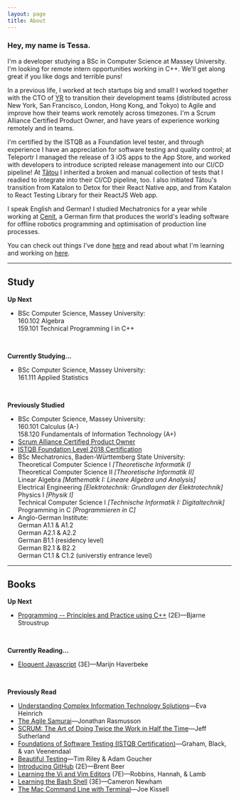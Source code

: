 ```yaml
---
layout: page 
title: About
---
```

### Hey, my name is Tessa.

I'm a developer studying a BSc in Computer Science at Massey University. I'm looking for remote intern opportunities working in C++. We'll get along great if you like dogs and terrible puns!

In a previous life, I worked at tech startups big and small! I worked together with the CTO of [YR](https://thisisyr.com) to transition their development teams (distributed across New York, San Francisco, London, Hong Kong, and Tokyo) to Agile and improve how their teams work remotely across timezones. I'm a Scrum Alliance Certified Product Owner, and have years of experience working remotely and in teams.

I'm certified by the ISTQB as a Foundation level tester, and through experience I have an appreciation for software testing and quality control; at Teleportr I managed the release of 3 iOS apps to the App Store, and worked with developers to introduce scripted release management into our CI/CD pipeline! At [Tātou](https://tatou.app) I inherited a broken and manual collection of tests that I readied to integrate into their CI/CD pipeline, too. I also initiated Tātou's transition from Katalon to Detox for their React Native app, and from Katalon to React Testing Library for their ReactJS Web app.

I speak English and German! I studied Mechatronics for a year while working at [Cenit](https://cenit.com), a German firm that produces the world's leading software for offline robotics programming and optimisation of production line processes.

You can check out things I've done [here](/projects/) and read about what I'm learning and working on [here](/blog/).

---

## Study

**Up Next**
- BSc Computer Science, Massey University:<br>160.102 Algebra<br>159.101 Technical Programming I in C++
<br>

**Currently Studying...**
- BSc Computer Science, Massey University:<br>161.111 Applied Statistics
<br>

**Previously Studied**
- BSc Computer Science, Massey University:<br>160.101 Calculus (A-)<br>158.120 Fundamentals of Information Technology (A+)
- [Scrum Alliance Certified Product Owner](https://www.scrumalliance.org/get-certified/product-owner-track/certified-scrum-product-owner)
- [ISTQB Foundation Level 2018 Certification](https://www.istqb.org/certification-path-root/foundation-level-2018.html)
- BSc Mechatronics, Baden-Württemberg State University:<br>Theoretical Computer Science I *[Theoretische Informatik I]*<br>Theoretical Computer Science II *[Theoretische Informatik II]*<br>Linear Algebra *[Mathematik I: Lineare Algebra und Analysis]*<br>Electrical Engineering *[Elektrotechnik: Grundlagen der Elektrotechnik]*<br>Physics I *[Physik I]*<br>Technical Computer Science I *[Technische Informatik I: Digitaltechnik]*<br>Programming in C *[Programmieren in C]*
- Anglo-German Institute:<br>German A1.1 & A1.2<br>German A2.1 & A2.2<br>German B1.1 (residency level)<br>German B2.1 & B2.2<br>German C1.1 & C1.2 (universtiy entrance level)

---

## Books

**Up Next**
- [Programming -- Principles and Practice using C++](https://www.stroustrup.com/programming.html) (2E)—Bjarne Stroustrup
<br>

**Currently Reading...**
- [Eloquent Javascript](https://eloquentjavascript.net/) (3E)—Marijn Haverbeke
<br>

**Previously Read**
- [Understanding Complex Information Technology Solutions](https://g.co/kgs/RSxv9b)—Eva Heinrich
- [The Agile Samurai](https://pragprog.com/titles/jtrap/the-agile-samurai/)—Jonathan Rasmusson
- [SCRUM: The Art of Doing Twice the Work in Half the Time](https://www.scruminc.com/new-scrum-the-book/)—Jeff Sutherland
- [Foundations of Software Testing (ISTQB Certification)](https://g.co/kgs/JhbVym)—Graham, Black, & van Veenendaal
- [Beautiful Testing](https://www.oreilly.com/library/view/beautiful-testing/9780596806934/)—Tim Riley & Adam Goucher
- [Introducing GitHub](https://www.oreilly.com/library/view/introducing-github-2nd/9781491981801/) (2E)—Brent Beer
- [Learning the Vi and Vim Editors](https://www.oreilly.com/library/view/learning-the-vi/9780596529833/) (7E)—Robbins, Hannah, & Lamb
- [Learning the Bash Shell](https://www.oreilly.com/library/view/learning-the-bash/0596009658/) (3E)—Cameron Newham
- [The Mac Command Line with Terminal](https://www.takecontrolbooks.com/command-line/)—Joe Kissell
